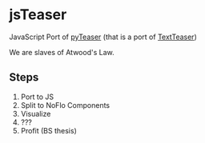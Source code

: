 jsTeaser
========

JavaScript Port of [pyTeaser](https://github.com/xiaoxu193/PyTeaser) (that is a port of [TextTeaser](https://github.com/MojoJolo/textteaser))

We are slaves of Atwood's Law.

## Steps
1. Port to JS
2. Split to NoFlo Components
3. Visualize
4. ???
5. Profit (BS thesis)
